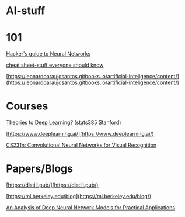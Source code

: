 AI-stuff
========

# 101
[Hacker's guide to Neural Networks](http://karpathy.github.io/neuralnets/)

[cheat sheet-stuff everyone should know](https://stats385.github.io/cheat_sheet)

[https://leonardoaraujosantos.gitbooks.io/artificial-inteligence/content/](https://leonardoaraujosantos.gitbooks.io/artificial-inteligence/content/)

# Courses
[Theories to Deep Learning? (stats385 Stanford)](https://stats385.github.io/)

[https://www.deeplearning.ai/](https://www.deeplearning.ai/)

[CS231n: Convolutional Neural Networks for Visual Recognition](http://cs231n.github.io/)

# Papers/Blogs
[https://distill.pub/](https://distill.pub/)

[https://ml.berkeley.edu/blog](https://ml.berkeley.edu/blog/)

[An Analysis of Deep Neural Network Models for Practical Applications](https://arxiv.org/pdf/1605.07678.pdf)
